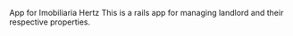 App for Imobiliaria Hertz
This is a rails app for managing landlord and their respective properties.
